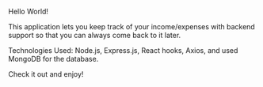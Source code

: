 Hello World!

This application lets you keep track of your income/expenses with backend support so that you can always come back to it later.

Technologies Used: Node.js, Express.js, React hooks, Axios, and used MongoDB for the database.

Check it out and enjoy!
